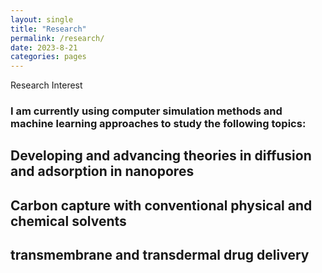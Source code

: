 ```yaml
---
layout: single
title: "Research"
permalink: /research/
date: 2023-8-21
categories: pages
---
```

Research Interest
### I am currently using computer simulation methods and machine learning approaches to study the following topics:

## Developing and advancing theories in diffusion and adsorption in nanopores

## Carbon capture with conventional physical and chemical solvents

## transmembrane and transdermal drug delivery